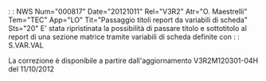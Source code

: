  :  : NWS Num="000817" Date="20121011" Rel="V3R2" Atr="O. Maestrelli" Tem="TEC" App="LO" Tit="Passaggio titoli report da variabili di scheda" Sts="20"
E' stata ripristinata la possibilità di passare titolo e sottotitolo al report di una sezione matrice tramite variabili di scheda definite con  :  : S.VAR.VAL

La correzione è disponibile a partire dall'aggiornamento V3R2M120301-04H del 11/10/2012 